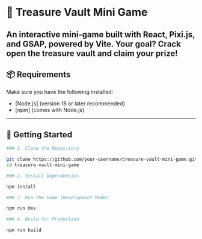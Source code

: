 # 💎 Treasure Vault Mini Game

An interactive mini-game built with **React**, **Pixi.js**, and **GSAP**, powered by **Vite**. Your goal? Crack open the treasure vault and claim your prize!
---

## 📦 Requirements

Make sure you have the following installed:

- [Node.js] (version 18 or later recommended)
- [npm] (comes with Node.js)

---

## 🚀 Getting Started


```bash
### 1. Clone the Repository

git clone https://github.com/your-username/treasure-vault-mini-game.git
cd treasure-vault-mini-game

### 2. Install Dependencies

npm install

### 3. Run the Game (Development Mode)

npm run dev

### 4. Build for Production

npm run build